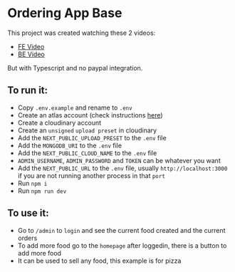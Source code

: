 # Ordering App Base

This project was created watching these 2 videos:

- [FE Video](https://www.youtube.com/watch?v=Z-hACIsjv4E)
- [BE Video](https://www.youtube.com/watch?v=vIxGDq1SPZQ)

But with Typescript and no paypal integration.

## To run it:

- Copy `.env.example` and rename to `.env`
- Create an atlas account (check instructions [here](https://github.com/engdlee/social-media-app-base))
- Create a cloudinary account
- Create an `unsigned` `upload preset` in cloudinary
- Add the `NEXT_PUBLIC_UPLOAD_PRESET` to the `.env` file
- Add the `MONGODB_URI` to the `.env` file
- Add the `NEXT_PUBLIC_CLOUD_NAME` to the `.env` file
- `ADMIN_USERNAME`, `ADMIN_PASSWORD` and `TOKEN` can be whatever you want
- Add the `NEXT_PUBLIC_URL` to the `.env` file, usually `http://localhost:3000` if you are not running another process in that `port`
- Run `npm i`
- Run `npm run dev`

## To use it:

- Go to `/admin` to `login` and see the current food created and the current orders
- To add more food go to the `homepage` after loggedin, there is a button to add more food
- It can be used to sell any food, this example is for pizza
